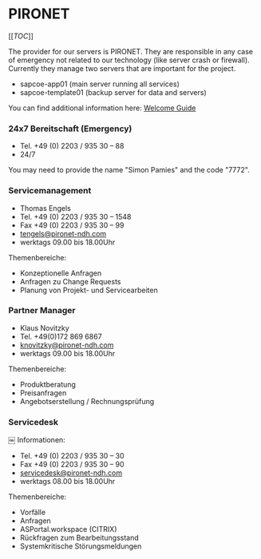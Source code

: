 # PIRONET

[[_TOC_]]

The provider for our servers is PIRONET. They are responsible in any case of emergency not related to our technology (like server crash or firewall). Currently they manage two servers that are important for the project.

- sapcoe-app01 (main server running all services)
- sapcoe-template01 (backup server for data and servers)

You can find additional information here: [Welcome Guide](wiki/uploads/WGuidePironet.pdf)

### 24x7 Bereitschaft (Emergency)

- Tel. +49 (0) 2203 / 935 30 – 88
- 24/7

You may need to provide the name "Simon Pamies" and the code "7772".

### Servicemanagement

- Thomas Engels
- Tel. +49 (0) 2203 / 935 30 – 1548
- Fax +49 (0) 2203 / 935 30 – 99
- tengels@pironet-ndh.com
- werktags 09.00 bis 18.00Uhr

Themenbereiche:
- Konzeptionelle Anfragen
- Anfragen zu Change Requests
- Planung von Projekt- und Servicearbeiten

### Partner Manager

- Klaus Novitzky
- Tel. +49(0)172 869 6867
- knovitzky@pironet-ndh.com
- werktags 09.00 bis 18.00Uhr

Themenbereiche:
- Produktberatung
- Preisanfragen
- Angebotserstellung / Rechnungsprüfung

### Servicedesk
￼
Informationen:
- Tel. +49 (0) 2203 / 935 30 – 30
- Fax +49 (0) 2203 / 935 30 – 90
- servicedesk@pironet-ndh.com
- werktags 08.00 bis 18.00Uhr

Themenbereiche:

- Vorfälle
- Anfragen
- ASPortal.workspace (CITRIX)
- Rückfragen zum Bearbeitungsstand
- Systemkritische Störungsmeldungen